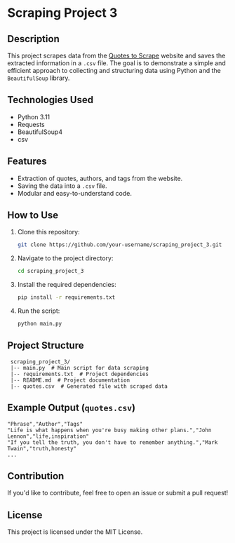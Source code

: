# Scraping Project 3

## Description
This project scrapes data from the [Quotes to Scrape](https://quotes.toscrape.com/) website and saves the extracted information in a `.csv` file. The goal is to demonstrate a simple and efficient approach to collecting and structuring data using Python and the `BeautifulSoup` library.

## Technologies Used
- Python 3.11
- Requests
- BeautifulSoup4
- csv

## Features
- Extraction of quotes, authors, and tags from the website.
- Saving the data into a `.csv` file.
- Modular and easy-to-understand code.

## How to Use
1. Clone this repository:
   ```bash
   git clone https://github.com/your-username/scraping_project_3.git
   ```
2. Navigate to the project directory:
   ```bash
   cd scraping_project_3
   ```
3. Install the required dependencies:
   ```bash
   pip install -r requirements.txt
   ```
4. Run the script:
   ```bash
   python main.py
   ```

## Project Structure
```
 scraping_project_3/
 |-- main.py  # Main script for data scraping
 |-- requirements.txt  # Project dependencies
 |-- README.md  # Project documentation
 |-- quotes.csv  # Generated file with scraped data
```

## Example Output (`quotes.csv`)
```
"Phrase","Author","Tags"
"Life is what happens when you're busy making other plans.","John Lennon","life,inspiration"
"If you tell the truth, you don't have to remember anything.","Mark Twain","truth,honesty"
...
```

## Contribution
If you'd like to contribute, feel free to open an issue or submit a pull request!

## License
This project is licensed under the MIT License.

